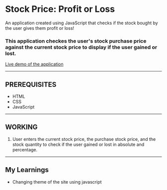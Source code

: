 # Stock Price: Profit or Loss
An application created using JavaScript that checks if the stock bought by the user gives them profit or loss!

### This application checkes the user's stock purchase price against the current stock price to display if the user gained or lost.
[Live demo of the application](https://bharati-stock-profit-loss.netlify.app/)
<hr />

## PREREQUISITES
* HTML
* CSS
* JavaScript

<hr />

## WORKING
1. User enters the current stock price, the purchase stock price, and the stock quantity to check if the user gained or lost in absolute and percentage.

<hr />

## My Learnings
- Changing theme of the site using javascript
